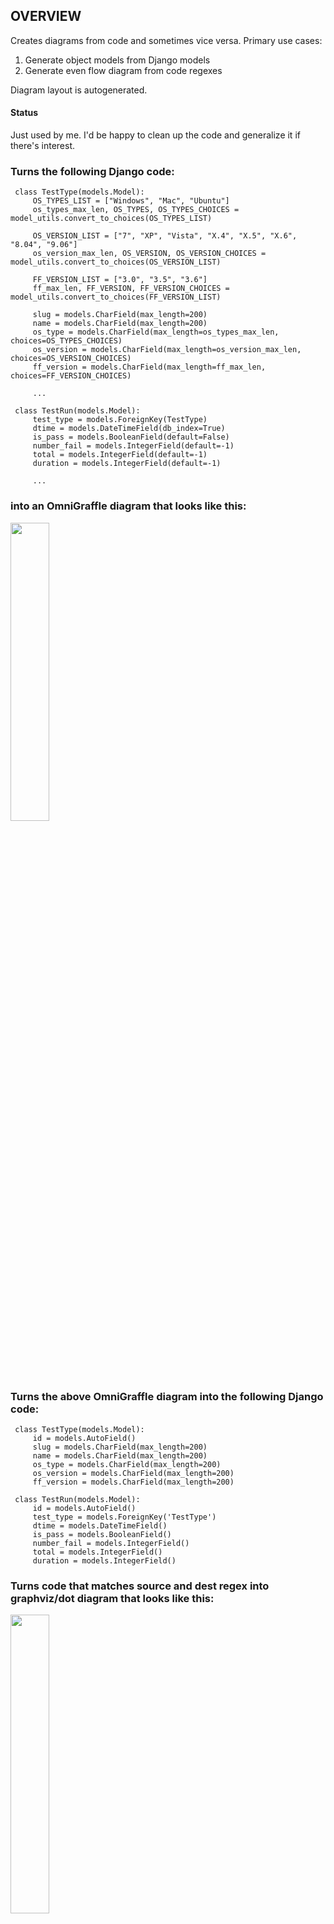 
## OVERVIEW

Creates diagrams from code and sometimes vice versa. Primary use cases:

1. Generate object models from Django models
2. Generate even flow diagram from code regexes

Diagram layout is autogenerated.

#### Status

Just used by me. I'd be happy to clean up the code and generalize it if there's interest.

### Turns the following Django code:
    
     class TestType(models.Model):
         OS_TYPES_LIST = ["Windows", "Mac", "Ubuntu"]
         os_types_max_len, OS_TYPES, OS_TYPES_CHOICES = model_utils.convert_to_choices(OS_TYPES_LIST)
         
         OS_VERSION_LIST = ["7", "XP", "Vista", "X.4", "X.5", "X.6", "8.04", "9.06"]
         os_version_max_len, OS_VERSION, OS_VERSION_CHOICES = model_utils.convert_to_choices(OS_VERSION_LIST)
         
         FF_VERSION_LIST = ["3.0", "3.5", "3.6"]
         ff_max_len, FF_VERSION, FF_VERSION_CHOICES = model_utils.convert_to_choices(FF_VERSION_LIST)
         
         slug = models.CharField(max_length=200)
         name = models.CharField(max_length=200)
         os_type = models.CharField(max_length=os_types_max_len, choices=OS_TYPES_CHOICES)
         os_version = models.CharField(max_length=os_version_max_len, choices=OS_VERSION_CHOICES)
         ff_version = models.CharField(max_length=ff_max_len, choices=FF_VERSION_CHOICES)
         
         ...
         
     class TestRun(models.Model):
         test_type = models.ForeignKey(TestType)
         dtime = models.DateTimeField(db_index=True)
         is_pass = models.BooleanField(default=False)
         number_fail = models.IntegerField(default=-1)
         total = models.IntegerField(default=-1)
         duration = models.IntegerField(default=-1)
         
         ...
        
### into an OmniGraffle diagram that looks like this:

<img src="http://github.com/diN0bot/Auto-Models/raw/master/screenshot.png" width="35%" />

### Turns the above OmniGraffle diagram into the following Django code:

     class TestType(models.Model):
         id = models.AutoField()
         slug = models.CharField(max_length=200)
         name = models.CharField(max_length=200)
         os_type = models.CharField(max_length=200)
         os_version = models.CharField(max_length=200)
         ff_version = models.CharField(max_length=200)

     class TestRun(models.Model):
         id = models.AutoField()
         test_type = models.ForeignKey('TestType')
         dtime = models.DateTimeField()
         is_pass = models.BooleanField()
         number_fail = models.IntegerField()
         total = models.IntegerField()
         duration = models.IntegerField()

### Turns code that matches source and dest regex into graphviz/dot diagram that looks like this:

<img src="/diN0bot/Auto-Models/raw/master/dotshot.png" width="35%" />

## POTENTIAL DEPENDENCIES

DOT/Graphviz

* <http://www.graphviz.org/>

OmniGraffle

*   [http://www.omnigroup.com/applications/omnigraffle/](http://www.omnigroup.com/applications/omnigraffle/)
*   Mac-only software
*   requires OmniGraffle
*   requires appscript, python library for AppleScript
        sudo easy_install appscript
*   [http://appscript.sourceforge.net/py-appscript/doc/](http://appscript.sourceforge.net/py-appscript/doc/)

    sudo easy_install appscript

Django

*   [http://djangoproject.com](http://djangoproject.com)

## RUN

Command line interface:

### Event Flow Diagram

1. cd to Auto-Models root
2. edit config.py
3. ```python main.py ef2dot```

### Object Model Diagram

1. cd to <Django project (or some directory inside project)>
2. ```python <path to Auto-Models>/main.py help```
    
When creating OmniGraffle diagrams, the script does a force-directed 
layout on the models.

## TODO

[x] Add fields to diagram nodes

[x] First pass automatic layout

[ ] Be lenient in what is accepted when loading OmniGraffle files (to 
    permit users to alter, add notes)
    
[ ] More robust, clean errors all over

If requested:

[x] Remove diN0-specific Django dependencies so people (without sweet
Django setups) can use this off the shelf

[x] Nice GUI or command-line interface

[-] other diagram formats

[ ] other code formats
